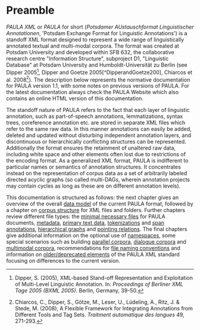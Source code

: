 # Preamble

*PAULA XML* or *PAULA* for short (*Potsdamer AUstauschformat Linguistischer
Annotationen*, 'Potsdam Exchange Format for Linguistic Annotations') is a
standoff XML format designed to represent a wide range of linguistically
annotated textual and multi-modal corpora. The format was created at
Potsdam University and developed within SFB 632, the collaborative
research centre "Information Structure", subproject D1, "Linguistic
Database" at Potsdam University and Humboldt-Universität zu Berlin (see
Dipper 2005[^Dipper2005], Dipper and Goetze 2005[^DipperandGoetze200], Chiarcos et al. 2008[^ChiarcosEtAl2008]). The description below
represents the normative documentation for PAULA version 1.1, with some
notes on previous versions of PAULA. For the latest documentation always
check the PAULA Website which also contains an online HTML version of
this documentation.

The standoff nature of PAULA refers to the fact that each layer of
linguistic annotation, such as part-of-speech annotations,
lemmatizations, syntax trees, coreference annotation etc. are stored in
separate XML files which refer to the same raw data. In this manner
annotations can easily be added, deleted and updated without disturbing
independent annotation layers, and discontinuous or hierarchically
conflicting structures can be represented. Additionally the format
ensures the retainment of unaltered raw data, including white space and
other elements often lost due to restrictions of the encoding format. As
a generalized XML format, PAULA is indifferent to particular names or
semantics of annotation structures. It concentrates instead on the
representation of corpus data as a set of arbitrarily labeled directed
acyclic graphs (so called multi-DAGs, wherein annotation projects may
contain cycles as long as these are on different annotation levels).

This documentation is structured as follows: the next chapter gives an
overview of the overall [data model](datamodel-overview.md) of the current PAULA
format, followed by a chapter on [corpus structure](corpus-structure.md)
for XML files and folders. Further chapters review different file types:
the [minimal necessary files](required-files-and-dtds.md) for PAULA documents,
[metadata](metadata.md), [primary text data](primary-text-data.md),
[tokenizations](spans-and-markables.md#tokenizations-and-token-markables) and [span annotations](spans-and-markables.md),
[hierarchical graphs](hierarchical-structures.md#structs) and [pointing
relations](pointing-relations.md). The final chapters give additional
information on the optional use of [namespaces](namespaces.md), some
special scenarios such as building [parallel
corpora](special-scenarios.md#parallel-corpora), [dialogue corpora](special-scenarios.md#dialogue-data) and
[multimodal corpora](special-scenarios.md#aligned-audiovideo-files), recommendations for [file naming
conventions](naming-conventions.md) and information on [older/deprecated
elements](deprecated.md) of the PAULA XML standard focusing on differences
to the current version.


[^ChiarcosEtAl2008]: Chiarcos, C., Dipper, S., Götze, M., Leser, U.,
Lüdeling, A., Ritz, J. & Stede, M. (2008), A Flexible Framework for
Integrating Annotations from Different Tools and Tag Sets. *Traitment automatique des langues* 49, 271-293.

[^Dipper2005]: Dipper, S. (2005), XML-based Stand-off Representation and
Exploitation of Multi-Level Linguistic Annotation. In: *Proceedings of Berliner XML Tage 2005 (BXML 2005)*. Berlin, Germany, 39-50.

[^DipperGoetze2005]: Dipper, S. & Götze, M. (2005), Accessing Heterogeneous
Linguistic Data - Generic XML-based Representation and Flexible
Visualization . In: *Proceedings of the 2nd Language & Technology Conference: Human Language Technologies as a Challenge for Computer Science and Linguistics*. Poznan, Poland, 206-210.
